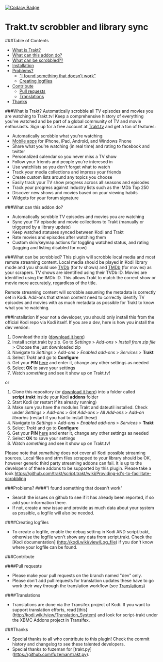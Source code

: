 [![Codacy Badge](https://api.codacy.com/project/badge/grade/5302383dedf74b1fba592ba1d8f966f7)](https://www.codacy.com/app/razzeee/script-trakt)

Trakt.tv scrobbler and library sync
==============================================

###Table of Contents
* [What is Trakt?](#what-is-trakt)
* [What can this addon do?](#what-can-this-addon-do)
* [What can be scrobbled??](#what-can-be-scrobbled)
* [Installation](#installation)
* [Problems?](#problems)
  * ["I found something that doesn't work"](#i-found-something-that-doesnt-work)
  * [Creating logfiles](#creating-logfiles)
* [Contribute](#contribute)
  * [Pull requests](#pull-requests)
  * [Translations](#translations)
* [Thanks](#thanks)

###What is Trakt?
Automatically scrobble all TV episodes and movies you are watching to Trakt.tv! Keep a comprehensive history of everything you've watched and be part of a global community of TV and movie enthusiasts. Sign up for a free account at [Trakt.tv](http://trakt.tv) and get a ton of features:

* Automatically scrobble what you're watching
* [Mobile apps](http://trakt.tv/downloads) for iPhone, iPad, Android, and Windows Phone
* Share what you're watching (in real time) and rating to facebook and twitter
* Personalized calendar so you never miss a TV show
* Follow your friends and people you're interesed in
* Use watchlists so you don't forget what to watch
* Track your media collections and impress your friends
* Create custom lists around any topics you choose
* Easily track your TV show progress across all seasons and episodes
* Track your progress against industry lists such as the IMDb Top 250
* Discover new shows and movies based on your viewing habits
* Widgets for your forum signature

###What can this addon do?
* Automatically scrobble TV episodes and movies you are watching 
* Sync your TV episode and movie collections to Trakt (manually or triggered by a library update)
* Keep watched statuses synced between Kodi and Trakt
* Rate movies and episodes after watching them
* Custom skin/keymap actions for toggling watched status, and rating (tagging and listing disabled for now)

###What can be scrobbled?
This plugin will scrobble local media and most remote streaming content. Local media should be played in Kodi library mode and you should use [TVDb](http://thetvdb.com/) (for tv shows) and [TMDb](http://themoviedb.org) (for movies) as your scrapers. TV shows are identified using their TVDb ID. Movies are identified using the IMDb ID. This allows Trakt to match the correct show or movie more accurately, regardless of the title.

Remote streaming content will scrobble assuming the metadata is correctly set in Kodi. Add-ons that stream content need to correctly identify TV episodes and movies with as much metadata as possible for Trakt to know what you're watching.

###Installation
If your not a developer, you should only install this from the official Kodi repo via Kodi itself. If you are a dev, here is how you install the dev version:

1. Download the zip ([download it here](../../zipball/master))
2. Install script.trakt by zip. Go to *Settings* > *Add-ons* > *Install from zip file* > Choose the just downloaded zip
3. Navigate to *Settings* > *Add-ons* > *Enabled add-ons* > *Services* > **Trakt**
4. Select *Trakt* and go to **Configure**
5. Get your **PIN** [here](http://www.trakt.tv/pin/999) and enter it, change any other settings as needed
6. Select **OK** to save your settings
7. Watch *something* and see it show up on Trakt.tv!

or

1. Clone this repository (or [download it here](../../zipball/master)) into a folder called **script.trakt** inside your Kodi **addons** folder
2. Start Kodi (or restart if its already running)
3. Make sure you have the modules Trakt and dateutil installed. Check under *Settings* > *Add-ons* > *Get Add-ons* > *All Add-ons* > *Add-on libraries* (restart if you had to install these)
4. Navigate to *Settings* > *Add-ons* > *Enabled add-ons* > *Services* > **Trakt**
5. Select *Trakt* and go to **Configure**
6. Get your **PIN** [here](http://www.trakt.tv/pin/999) and enter it, change any other settings as needed
7. Select **OK** to save your settings
8. Watch *something* and see it show up on Trakt.tv!

Please note that *something* does not cover all Kodi possible streaming sources. Local files and strm files scrapped to your library should be OK, however generic third party streaming addons can fail. It is up to the developers of these addons to be supported by this plugin. Please take a look https://github.com/trakt/script.trakt/wiki/Providing-id's-to-facilitate-scrobbling

###Problems?
####"I found something that doesn't work"
* Search the issues on github to see if it has already been reported, if so add your information there.
* If not, create a new issue and provide as much data about your system as possible, a logfile will also be needed.

####Creating logfiles
* To create a logfile, enable the debug setting in Kodi AND script.trakt, otherwise the logfile won't show any data from script.trakt. Check the [Kodi documentation] (http://kodi.wiki/view/Log_file) if you don't know where your logfile can be found.

###Contribute

####Pull requests
* Please make your pull requests on the branch named "dev" only. 
* Please don't add pull requests for translation updates these have to go work their way through the translation workflow (see [Translations](#translations))

####Translations
* Translations are done via the Transifex project of Kodi. If you want to support translation efforts, read [this] (http://kodi.wiki/view/Translation_System) and look for script-trakt under the XBMC Addons project in Transifex.

###Thanks
* Special thanks to all who contribute to this plugin! Check the commit history and changelog to see these talented developers.
* Special thanks to fuzeman for [trakt.py] (https://github.com/fuzeman/trakt.py).
